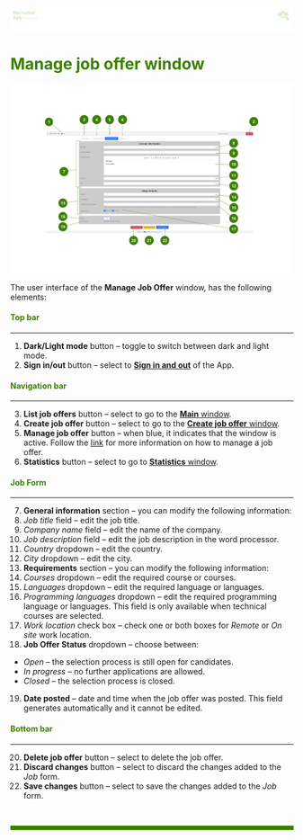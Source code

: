 ![banner](../../attachments/peque.png)

# <span style="color:#3C8000">Manage job offer window</span>

![mainwindow](../../attachments/RAmanagejoboffer.png)

The user interface of the **Manage Job Offer** window, has the following elements:

#### <span style="color:#3C8000">Top bar</span>

---

1. **Dark/Light mode** button – toggle to switch between dark and light mode.
2. **Sign in/out** button – select to [**Sign in and out**](../How-to/How-to-authenticate.md) of the App.

#### <span style="color:#3C8000">Navigation bar</span>

---

3. **List job offers** button – select to go to the [**Main** window](/Main-window.md).
4. **Create job offer** button – select to go to the [**Create job offer** window](Create-job-offer-window.md).
5. **Manage job offer** button – when blue, it indicates that the window is active. Follow the [link](../How-to/How-to-manage-a-job-offer.md) for more information on how to manage a job offer.
6. **Statistics** button – select to go to [**Statistics** window](Statistics-window.md).

#### <span style="color:#3C8000">Job Form</span>

---

7. **General information** section – you can modify the following information:
8. _Job title_ field – edit the job title.
9. _Company name_ field – edit the name of the company.
10. _Job description_ field – edit the job description in the word processor.
11. _Country_ dropdown – edit the country.
12. _City_ dropdown – edit the city.
13. **Requirements** section – you can modify the following information:
14. _Courses_ dropdown – edit the required course or courses.
15. _Languages_ dropdown – edit the required language or languages.
16. _Programming languages_ dropdown – edit the required programming language or languages. This field is only available when technical courses are selected.
17. _Work location_ check box – check one or both boxes for _Remote_ or _On site_ work location.
18. **Job Offer Status** dropdown – choose between:

- _Open_ – the selection process is still open for candidates.
- _In progress_ – no further applications are allowed.
- _Closed_ – the selection process is closed.

19. **Date posted** – date and time when the job offer was posted. This field generates automatically and it cannot be edited.

#### <span style="color:#3C8000">Bottom bar</span>

---

20. **Delete job offer** button – select to delete the job offer.
21. **Discard changes** button – select to discard the changes added to the _Job_ form.
22. **Save changes** button – select to save the changes added to the _Job_ form.

<br>
<hr style="height:8px;background-color:#3C8000">
